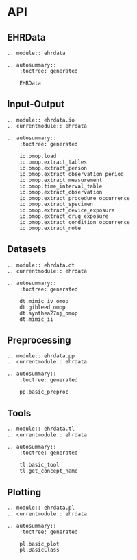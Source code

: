# API

## EHRData

```{eval-rst}
.. module:: ehrdata

.. autosummary::
    :toctree: generated

    EHRData
```

## Input-Output

```{eval-rst}
.. module:: ehrdata.io
.. currentmodule:: ehrdata

.. autosummary::
    :toctree: generated

    io.omop.load
    io.omop.extract_tables
    io.omop.extract_person
    io.omop.extract_observation_period
    io.omop.extract_measurement
    io.omop.time_interval_table
    io.omop.extract_observation
    io.omop.extract_procedure_occurrence
    io.omop.extract_specimen
    io.omop.extract_device_exposure
    io.omop.extract_drug_exposure
    io.omop.extract_condition_occurrence
    io.omop.extract_note
```

## Datasets

```{eval-rst}
.. module:: ehrdata.dt
.. currentmodule:: ehrdata

.. autosummary::
    :toctree: generated

    dt.mimic_iv_omop
    dt.gibleed_omop
    dt.synthea27nj_omop
    dt.mimic_ii
```

## Preprocessing

```{eval-rst}
.. module:: ehrdata.pp
.. currentmodule:: ehrdata

.. autosummary::
    :toctree: generated

    pp.basic_preproc
```

## Tools

```{eval-rst}
.. module:: ehrdata.tl
.. currentmodule:: ehrdata

.. autosummary::
    :toctree: generated

    tl.basic_tool
    tl.get_concept_name
```

## Plotting

```{eval-rst}
.. module:: ehrdata.pl
.. currentmodule:: ehrdata

.. autosummary::
    :toctree: generated

    pl.basic_plot
    pl.BasicClass
```
